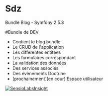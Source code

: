 Sdz
===

Bundle Blog - Symfony 2.5.3

#Bundle de DEV

- Contient le blog bundle
- Le CRUD de l'application
- Les différentes entitées
- Les formulaires correspondant
- La validation des données
- Des services associés
- Des évènements Doctrine
- [prochainement][en cour] Espace utilisateur

[![SensioLabsInsight](https://insight.sensiolabs.com/projects/315324ba-b3c0-45c4-a033-eda2aee0d582/big.png)](https://insight.sensiolabs.com/projects/315324ba-b3c0-45c4-a033-eda2aee0d582)
